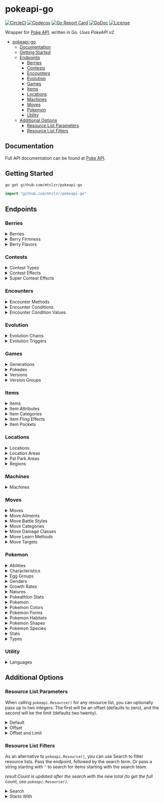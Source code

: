 # pokeapi-go
[![CircleCI](https://circleci.com/gh/mtslzr/pokeapi-go.svg?style=svg)](https://circleci.com/gh/mtslzr/pokeapi-go)
[![Codecov](https://img.shields.io/codecov/c/github/mtslzr/pokeapi-go.svg?style=flat)](https://codecov.io/gh/mtslzr/pokeapi-go)
[![Go Report Card](https://goreportcard.com/badge/github.com/mtslzr/pokeapi-go?style=flat)](https://goreportcard.com/report/github.com/mtslzr/pokeapi-go)
[![GoDoc](https://img.shields.io/badge/go-documentation-blue.svg?style=flat)](http://godoc.org/github.com/mtslzr/pokeapi-go)
[![License](https://img.shields.io/badge/license-mit-blue.svg?style=flat)](https://raw.githubusercontent.com/mtslzr/pokeapi-go/master/LICENSE)

Wrapper for [Poke API](https://pokeapi.co), written in Go. *Uses PokeAPI v2.*

- [pokeapi-go](#pokeapi-go)
  - [Documentation](#Documentation)
  - [Getting Started](#Getting-Started)
  - [Endpoints](#Endpoints)
    - [Berries](#Berries)
    - [Contests](#Contests)
    - [Encounters](#Encounters)
    - [Evolution](#Evolution)
    - [Games](#Games)
    - [Items](#Items)
    - [Locations](#Locations)
    - [Machines](#Machines)
    - [Moves](#Moves)
    - [Pokemon](#Pokemon)
    - [Utility](#Utility)
  - [Additional Options](#Additional-Options)
    - [Resource List Parameters](#Resource-List-Parameters)
    - [Resource List Filters](#Resource-List-Filters)

## Documentation

Full API documentation can be found at [Poke API](https://pokeapi.co/docs/v2.html).

## Getting Started

```bash
go get github.com/mtslzr/pokeapi-go
```

```go
import "github.com/mtslzr/pokeapi-go"
```

## Endpoints

### Berries

<details>
  <summary>Berries</summary>
  
  #### Get Berries

  ```go
  b := pokeapi.Resource("berry")
  ```

  #### Get Berry

  *Must pass an ID (e.g. "1") or name (e.g. "cheri").*

  ```go
  b := pokeapi.Berry("cheri")
  ```
</details>

<details>
  <summary>Berry Firmness</summary>
  
  #### Get Berry Firmnesses

  ```go
  b := pokeapi.Resource("berry-firmness")
  ```

  #### Get Berry Firmness

  *Must pass an ID (e.g. "1") or name (e.g. "very-soft").*

  ```go
  b := pokeapi.BerryFirmness("very-soft")
  ```
</details>

<details>
  <summary>Berry Flavors</summary>
  
  #### Get Berry Flavors

  ```go
  b := pokeapi.Resource("berry-flavor")
  ```

  #### Get Berry Flavor

  *Must pass an ID (e.g. "1") or name (e.g. "spicy").*

  ```go
  b := pokeapi.BerryFlavor("spicy")
  ```
</details>

### Contests

<details>
  <summary>Contest Types</summary>
  
  #### Get Contest Types

  ```go
  c := pokeapi.Resource("berry")
  ```

  #### Get Contest Type

  *Must pass an ID (e.g. "1") or name (e.g. "cool").*

  ```go
  c := pokeapi.ContestType("cool")
  ```
</details>

<details>
  <summary>Contest Effects</summary>
  
  #### Get Contest Effects

  ```go
  c := pokeapi.Resource("contest-effect")
  ```

  #### Get Contest Effect

  *Must pass an ID (e.g. "1").*

  ```go
  c := pokeapi.ContestEffect("1")
  ```
</details>

<details>
  <summary>Super Contest Effects</summary>
  
  #### Get Super Contest Effects

  ```go
  c := pokeapi.Resource("super-contest-effect")
  ```

  #### Get Super Contest Effect

  *Must pass an ID (e.g. "1").*

  ```go
  c := pokeapi.SuperContestEffect("1")
  ```
</details>

### Encounters

<details>
  <summary>Encounter Methods</summary>
  
  #### Get Encounter Methods

  ```go
  e := pokeapi.Resource("encounter-method")
  ```

  #### Get Encounter Method

  *Must pass an ID (e.g. "1") or name (e.g. "walk").*

  ```go
  e := pokeapi.EncounterMethod("walk")
  ```
</details>

<details>
  <summary>Encounter Conditions</summary>
  
  #### Get Encounter Conditions

  ```go
  e := pokeapi.Resource("encounter-condition")
  ```

  #### Get Encounter Condition

  *Must pass an ID (e.g. "1") or name (e.g. "swarm").*

  ```go
  e := pokeapi.EncounterCondition("swarm")
  ```
</details>

<details>
  <summary>Encounter Condition Values</summary>
  
  #### Get Encounter Condition Values

  ```go
  e := pokeapi.Resource("encounter-condition-value")
  ```

  #### Get Encounter Condition Value

  *Must pass an ID (e.g. "1") or name (e.g. "swarm-yes").*

  ```go
  e := pokeapi.EncounterConditionValue("swarm-yes")
  ```
</details>

### Evolution

<details>
  <summary>Evolution Chains</summary>
  
  #### Get Evolution Chains

  ```go
  e := pokeapi.Resource("evolution-chain")
  ```

  #### Get Evolution Chain

  *Must pass an ID (e.g. "1").*

  ```go
  e := pokeapi.EvolutionChain("1")
  ```
</details>

<details>
  <summary>Evolution Triggers</summary>
  
  #### Get Evolution Triggers

  ```go
  e := pokeapi.Resource("evolution-trigger")
  ```

  #### Get Evolution Trigger

  *Must pass an ID (e.g. "1") or name (e.g. "level-up").*

  ```go
  e := pokeapi.EvolutionTrigger("level-up")
  ```
</details>

### Games

<details>
  <summary>Generations</summary>
  
  #### Get Generations

  ```go
  g := pokeapi.Resource("generation")
  ```

  #### Get Generation

  *Must pass an ID (e.g. "1") or name (e.g. "generation-i").*

  ```go
  g := pokeapi.Generation("generation-i")
  ```
</details>

<details>
  <summary>Pokedex</summary>
  
  #### Get All Pokedex

  ```go
  g := pokeapi.Resource("pokedex")
  ```

  #### Get Single Pokedex

  *Must pass an ID (e.g. "1") or name (e.g. "national").*

  ```go
  g := pokeapi.Pokedex("national")
  ```
</details>

<details>
  <summary>Versions</summary>
  
  #### Get Versions

  ```go
  g := pokeapi.Resource("version")
  ```

  #### Get Version

  *Must pass an ID (e.g. "1") or name (e.g. "red").*

  ```go
  g := pokeapi.Version("red")
  ```
</details>

<details>
  <summary>Version Groups</summary>
  
  #### Get Version Groups

  ```go
  g := pokeapi.Resource("version-group")
  ```

  #### Get Version Group

  *Must pass an ID (e.g. "1") or name (e.g. "red-blue").*

  ```go
  g := pokeapi.VersionGroup("red-blue")
  ```
</details>

### Items

<details>
  <summary>Items</summary>
  
  #### Get Items

  ```go
  i := pokeapi.Resource("item")
  ```

  #### Get Item

  *Must pass an ID (e.g. "1") or name (e.g. "master-ball").*

  ```go
  i := pokeapi.Item("master-ball")
  ```
</details>

<details>
  <summary>Item Attributes</summary>
  
  #### Get Item Attributes

  ```go
  i := pokeapi.Resource("item-attribute")
  ```

  #### Get Item Attribute

  *Must pass an ID (e.g. "1") or name (e.g. "countable").*

  ```go
  i := pokeapi.ItemAttribute("countable")
  ```
</details>

<details>
  <summary>Item Categories</summary>
  
  #### Get Item Ctegories

  ```go
  i := pokeapi.Resource("item-category")
  ```

  #### Get Item Category

  *Must pass an ID (e.g. "1") or name (e.g. "stat-boosts").*

  ```go
  i := pokeapi.ItemCategory("stat-boosts")
  ```
</details>

<details>
  <summary>Item Fling Effects</summary>
  
  #### Get Item Fling Effects

  ```go
  i := pokeapi.Resource("item-fling-effect")
  ```

  #### Get Item Fling Effect

  *Must pass an ID (e.g. "1") or name (e.g. "badly-poison").*

  ```go
  i := pokeapi.ItemFlingEffect("badly-poison")
  ```
</details>

<details>
  <summary>Item Pockets</summary>
  
  #### Get Item Pockets

  ```go
  i := pokeapi.Resource("item-pocket")
  ```

  #### Get Item Pocket

  *Must pass an ID (e.g. "1") or name (e.g. "misc").*

  ```go
  i := pokeapi.ItemPocket("misc")
  ```
</details>

### Locations

<details>
  <summary>Locations</summary>
  
  #### Get Locations

  ```go
  l := pokeapi.Resource("location")
  ```

  #### Get Location

  *Must pass an ID (e.g. "1") or name (e.g. "canalave-city").*

  ```go
  l := pokeapi.Location("canalave-city")
  ```
</details>

<details>
  <summary>Location Areas</summary>
  
  #### Get Location Areas

  ```go
  l := pokeapi.Resource("location-area")
  ```

  #### Get Location Area

  *Must pass an ID (e.g. "1") or name (e.g. "canalave-city-area").*

  ```go
  l := pokeapi.LocationArea("canalave-city-area")
  ```
</details>

<details>
  <summary>Pal Park Areas</summary>
  
  #### Get Pal Park Areas

  ```go
  l := pokeapi.Resource("pal-park-area")
  ```

  #### Get Pal Park Area

  *Must pass an ID (e.g. "1") or name (e.g. "forest").*

  ```go
  l := pokeapi.PalParkArea("forest")
  ```
</details>

<details>
  <summary>Regions</summary>
  
  #### Get Regions

  ```go
  l := pokeapi.Resource("region")
  ```

  #### Get Region

  *Must pass an ID (e.g. "1") or name (e.g. "kanto").*

  ```go
  l := pokeapi.Region("kanto")
  ```
</details>

### Machines

<details>
  <summary>Machines</summary>
  
  #### Get Machines

  ```go
  m := pokeapi.Resource("machine")
  ```

  #### Get Machine

  *Must pass an ID (e.g. "1").*

  ```go
  m := pokeapi.Machine("1")
  ```
</details>

### Moves

<details>
  <summary>Moves</summary>
  
  #### Get Moves

  ```go
  m := pokeapi.Resource("move")
  ```

  #### Get Move

  *Must pass an ID (e.g. "1") or name (e.g. "pound").*

  ```go
  m := pokeapi.Move("pound")
  ```
</details>

<details>
  <summary>Move Ailments</summary>
  
  #### Get Move Ailments

  ```go
  m := pokeapi.Resource("move-ailment")
  ```

  #### Get Move Ailment

  *Must pass an ID (e.g. "1") or name (e.g. "paralysis").*

  ```go
  m := pokeapi.MoveAilment("paralysis")
  ```
</details>

<details>
  <summary>Move Battle Styles</summary>
  
  #### Get Move Battle Styles

  ```go
  m := pokeapi.Resource("move-battle-style")
  ```

  #### Get Move Battle Style

  *Must pass an ID (e.g. "1") or name (e.g. "attack").*

  ```go
  m := pokeapi.MoveBattleStyle("attack")
  ```
</details>

<details>
  <summary>Move Categories</summary>
  
  #### Get Move Categories

  ```go
  m := pokeapi.Resource("move-catgory")
  ```

  #### Get Move Category

  *Must pass an ID (e.g. "1") or name (e.g. "ailment").*

  ```go
  m := pokeapi.MoveCategory("ailment")
  ```
</details>

<details>
  <summary>Move Damage Classes</summary>
  
  #### Get Move Damage Classes

  ```go
  m := pokeapi.Resource("move-damage-class")
  ```

  #### Get Move Damage Class

  *Must pass an ID (e.g. "1") or name (e.g. "status").*

  ```go
  m := pokeapi.MoveDamageClass("status")
  ```
</details>

<details>
  <summary>Move Learn Methods</summary>
  
  #### Get Move Learn Methods

  ```go
  m := pokeapi.Resource("move-learn-method")
  ```

  #### Get Move Learn Method

  *Must pass an ID (e.g. "1") or name (e.g. "level-up").*

  ```go
  m := pokeapi.MoveLearnMethod("level-up")
  ```
</details>

<details>
  <summary>Move Targets</summary>
  
  #### Get Move Targets

  ```go
  m := pokeapi.Resource("move-target")
  ```

  #### Get Move Target

  *Must pass an ID (e.g. "1") or name (e.g. "specific-move").*

  ```go
  m := pokeapi.MoveTarget("specific-move")
  ```
</details>

### Pokemon

<details>
  <summary>Abilities</summary>
  
  #### Get Abilities

  ```go
  p := pokeapi.Resource("ability")
  ```

  #### Get Ability

  *Must pass an ID (e.g. "1") or name (e.g. "stench").*

  ```go
  p := pokeapi.Ability("stench")
  ```
</details>

<details>
  <summary>Characteristics</summary>
  
  #### Get Characteristics

  ```go
  p := pokeapi.Resource("characteristic")
  ```

  #### Get Characteristic

  *Must pass an ID (e.g. "1").*

  ```go
  p := pokeapi.Characteristic("1")
  ```
</details>

<details>
  <summary>Egg Groups</summary>
  
  #### Get Egg Groups

  ```go
  p := pokeapi.Resource("egg-group")
  ```

  #### Get Egg Group

  *Must pass an ID (e.g. "1") or name (e.g. "monster").*

  ```go
  p := pokeapi.EggGroup("monster")
  ```
</details>

<details>
  <summary>Genders</summary>
  
  #### Get Genders

  ```go
  p := pokeapi.Resource("gender")
  ```

  #### Get Gender

  *Must pass an ID (e.g. "1") or name (e.g. "female").*

  ```go
  p := pokeapi.Gender("female")
  ```
</details>

<details>
  <summary>Growth Rates</summary>
  
  #### Get Growth Rates

  ```go
  p := pokeapi.Resource("growth-rate")
  ```

  #### Get Growth Rate

  *Must pass an ID (e.g. "1") or name (e.g. "slow").*

  ```go
  p := pokeapi.GrowthRate("slow")
  ```
</details>

<details>
  <summary>Natures</summary>
  
  #### Get Natures

  ```go
  p := pokeapi.Resource("nature")
  ```

  #### Get Nature

  *Must pass an ID (e.g. "1") or name (e.g. "hardy").*

  ```go
  p := pokeapi.Nature("hardy")
  ```
</details>

<details>
  <summary>Pokeathlon Stats</summary>
  
  #### Get Pokeathlon Stats

  ```go
  p := pokeapi.Resource("pokeathlon-stat")
  ```

  #### Get Pokeathlon Stat

  *Must pass an ID (e.g. "1") or name (e.g. "speed").*

  ```go
  p := pokeapi.PokeathlonStat("speed")
  ```
</details>

<details>
  <summary>Pokemon</summary>
  
  #### Get All Pokemon

  ```go
  l := pokeapi.Resource("pokemon")
  ```

  #### Get Single Pokemon

  *Must pass an ID (e.g. "1") or name (e.g. "bulbasaur").*

  ```go
  l := pokeapi.Pokemon("bulabsaur")
  ```
</details>

<details>
  <summary>Pokemon Colors</summary>
  
  #### Get Pokemon Colors

  ```go
  p := pokeapi.Resource("pokemon-color")
  ```

  #### Get Pokemon Color

  *Must pass an ID (e.g. "1") or name (e.g. "black").*

  ```go
  p := pokeapi.PokemonColor("black")
  ```
</details>

<details>
  <summary>Pokemon Forms</summary>
  
  #### Get Pokemon Forms

  ```go
  p := pokeapi.Resource("pokemon-form")
  ```

  #### Get Pokemon Form

  *Must pass an ID (e.g. "1") or name (e.g. "bulbasaur").*

  ```go
  p := pokeapi.PokemonForm("bulabsaur")
  ```
</details>

<details>
  <summary>Pokemon Habitats</summary>
  
  #### Get Pokemon Habitats

  ```go
  p := pokeapi.Resource("pokemon-habitat")
  ```

  #### Get Pokemon Habitat

  *Must pass an ID (e.g. "1") or name (e.g. "cave").*

  ```go
  p := pokeapi.PokemonHabitat("cave")
  ```
</details>

<details>
  <summary>Pokemon Shapes</summary>
  
  #### Get Pokemon Shapes

  ```go
  p := pokeapi.Resource("pokemon-shape")
  ```

  #### Get Pokemon Shape

  *Must pass an ID (e.g. "1") or name (e.g. "ball").*

  ```go
  p := pokeapi.PokemonShape("ball")
  ```
</details>

<details>
  <summary>Pokemon Species</summary>
  
  #### Get All Pokemon Species

  ```go
  p := pokeapi.Resource("pokemon-species")
  ```

  #### Get Single Pokemon Species

  *Must pass an ID (e.g. "1") or name (e.g. "bulbasaur").*

  ```go
  p := pokeapi.PokemonSpecies("bulabsaur")
  ```
</details>

<details>
  <summary>Stats</summary>
  
  #### Get Stats

  ```go
  p := pokeapi.Resource("stat")
  ```

  #### Get Stat

  *Must pass an ID (e.g. "1") or name (e.g. "hp").*

  ```go
  p := pokeapi.Stat("hp")
  ```
</details>

<details>
  <summary>Types</summary>
  
  #### Get Types

  ```go
  p := pokeapi.Resource("type")
  ```

  #### Get Type

  *Must pass an ID (e.g. "1") or name (e.g. "normal").*

  ```go
  p := pokeapi.Type("normal")
  ```
</details>

### Utility

<details>
  <summary>Languages</summary>
  
  #### Get Languages

  ```go
  u := pokeapi.Resource("language")
  ```

  #### Get Language

  *Must pass an ID (e.g. "1") or name (e.g. "en").*

  ```go
  u := pokeapi.Language("en")
  ```
</details>

## Additional Options

### Resource List Parameters

When calling `pokeapi.Resource()` for any resource list, you can optionally pass up to two integers. The first will be an offset (defaults to zero), and the second will be the limit (defaults two twenty).

<details>
  <summary>Default</summary>
  
  ```go
  r := pokeapi.Resource("pokemon")
  fmt.Println(len(r.Results)) // 20
  fmt.Println(r.Results[0].Name) // "bulbasaur"
  ```
</details>

<details>
  <summary>Offset</summary>

  ```go
  r := pokeapi.Resource("pokemon", 3)
  fmt.Println(len(r.Results)) // 20
  fmt.Println(r.Results[0].Name) // "charmander"
  ```
</details>

<details>
  <summary>Offset and Limit</summary>

  ```go
  r := pokeapi.Resource("pokemon", 6, 10)
  fmt.Println(len(r.Results)) // 10
  fmt.Println(r.Results[0].Name) // "squirtle"
  ```
</details>

### Resource List Filters

As an alternative to `pokeapi.Resource()`, you can use Search to filter resource lists. Pass the endpoint, followed by the search term. Or pass a string starting with `^` to search for items starting with the search team.

*result.Count is updated after the search with the new total (to get the full count, use `pokeapi.Resource()`.*

<details>
  <summary>Search</summary>

  ```go
  s := pokeapi.Search("pokemon", "saur")
  fmt.Println(len(s.Results)) // 4
  fmt.Println(s.Results[3].Name) // venusaur-mega
  ```
</details>

<details>
  <summary>Starts With</summary>

  ```go
  s := pokeapi.Search("pokemon", "^a")
  fmt.Println(len(s.Results)) // 44
  fmt.Println(s.Results[0].Name) // arbok
  ```

  ```go
  s := pokeapi.Search("pokemon", "^bulb")
  fmt.Println(len(s.Results)) // 1
  fmt.Println(s.Results[0].Name) // bulbasaur
  ```
</details>
